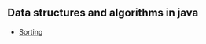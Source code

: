 ## Data structures and algorithms in java


+ [Sorting][1]



[1]: https://github.com/jonycse/data-structures-algorithms-in-java/tree/master/src/main/java/dsalgo/sort

